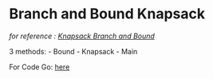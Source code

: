 # Branch and Bound Knapsack

*for reference : [Knapsack Branch and Bound](https://www.geeksforgeeks.org/0-1-knapsack-using-branch-and-bound/)*

3 methods:
    - Bound
    - Knapsack 
    - Main

For Code Go: [here](../../../../../Java_Code/Algorithms/BB_Knapsack/bbknapsack.java)
